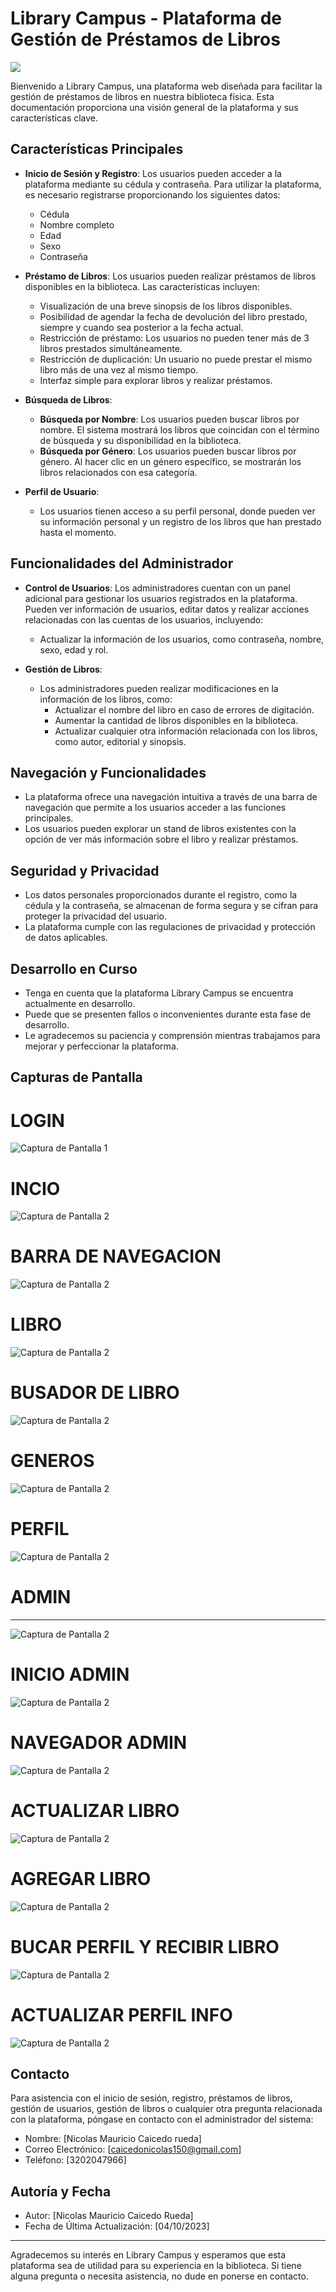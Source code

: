 # Library Campus - Plataforma de Gestión de Préstamos de Libros

![](/src/img/banner.png)

Bienvenido a Library Campus, una plataforma web diseñada para facilitar la gestión de préstamos de libros en nuestra biblioteca física. Esta documentación proporciona una visión general de la plataforma y sus características clave.

## Características Principales

- **Inicio de Sesión y Registro**: Los usuarios pueden acceder a la plataforma mediante su cédula y contraseña. Para utilizar la plataforma, es necesario registrarse proporcionando los siguientes datos:

  - Cédula
  - Nombre completo
  - Edad
  - Sexo
  - Contraseña

- **Préstamo de Libros**: Los usuarios pueden realizar préstamos de libros disponibles en la biblioteca. Las características incluyen:

  - Visualización de una breve sinopsis de los libros disponibles.
  - Posibilidad de agendar la fecha de devolución del libro prestado, siempre y cuando sea posterior a la fecha actual.
  - Restricción de préstamo: Los usuarios no pueden tener más de 3 libros prestados simultáneamente.
  - Restricción de duplicación: Un usuario no puede prestar el mismo libro más de una vez al mismo tiempo.
  - Interfaz simple para explorar libros y realizar préstamos.

- **Búsqueda de Libros**:

  - **Búsqueda por Nombre**: Los usuarios pueden buscar libros por nombre. El sistema mostrará los libros que coincidan con el término de búsqueda y su disponibilidad en la biblioteca.
  - **Búsqueda por Género**: Los usuarios pueden buscar libros por género. Al hacer clic en un género específico, se mostrarán los libros relacionados con esa categoría.

- **Perfil de Usuario**:
  - Los usuarios tienen acceso a su perfil personal, donde pueden ver su información personal y un registro de los libros que han prestado hasta el momento.

## Funcionalidades del Administrador

- **Control de Usuarios**: Los administradores cuentan con un panel adicional para gestionar los usuarios registrados en la plataforma. Pueden ver información de usuarios, editar datos y realizar acciones relacionadas con las cuentas de los usuarios, incluyendo:

  - Actualizar la información de los usuarios, como contraseña, nombre, sexo, edad y rol.

- **Gestión de Libros**:
  - Los administradores pueden realizar modificaciones en la información de los libros, como:
    - Actualizar el nombre del libro en caso de errores de digitación.
    - Aumentar la cantidad de libros disponibles en la biblioteca.
    - Actualizar cualquier otra información relacionada con los libros, como autor, editorial y sinopsis.

## Navegación y Funcionalidades

- La plataforma ofrece una navegación intuitiva a través de una barra de navegación que permite a los usuarios acceder a las funciones principales.
- Los usuarios pueden explorar un stand de libros existentes con la opción de ver más información sobre el libro y realizar préstamos.

## Seguridad y Privacidad

- Los datos personales proporcionados durante el registro, como la cédula y la contraseña, se almacenan de forma segura y se cifran para proteger la privacidad del usuario.
- La plataforma cumple con las regulaciones de privacidad y protección de datos aplicables.

## Desarrollo en Curso

- Tenga en cuenta que la plataforma Library Campus se encuentra actualmente en desarrollo.
- Puede que se presenten fallos o inconvenientes durante esta fase de desarrollo.
- Le agradecemos su paciencia y comprensión mientras trabajamos para mejorar y perfeccionar la plataforma.

## Capturas de Pantalla

# **LOGIN**

![Captura de Pantalla 1](/src/img/Login.jpg)

# **INCIO**

![Captura de Pantalla 2](/src/img/Inicio.jpg)

# **BARRA DE NAVEGACION**

![Captura de Pantalla 2](/src/img/Nav.jpg)

# **LIBRO**

![Captura de Pantalla 2](/src/img/Visualizacionlibro.jpg)

# **BUSADOR DE LIBRO**

![Captura de Pantalla 2](/src/img/BuscadorLibro.jpg)

# **GENEROS**

![Captura de Pantalla 2](/src/img/Generos.jpg)

# **PERFIL**

![Captura de Pantalla 2](/src/img/Perfil.jpg)

# **ADMIN**

---

![Captura de Pantalla 2](/src/img/Admin.jpeg)

# **INICIO ADMIN**

![Captura de Pantalla 2](/src/img/inicioAdmin.jpg)

# **NAVEGADOR ADMIN**

![Captura de Pantalla 2](/src/img/NavbarAdmin.jpg)

# **ACTUALIZAR LIBRO**

![Captura de Pantalla 2](/src/img/Actualizarlibro.jpg)

# **AGREGAR LIBRO**

![Captura de Pantalla 2](/src/img/AgregarLibro.jpg)

# **BUCAR PERFIL Y RECIBIR LIBRO**

![Captura de Pantalla 2](/src/img/BuscarPerfil.jpg)


# **ACTUALIZAR PERFIL INFO**

![Captura de Pantalla 2](/src/img/Actualizarinfoperfil.jpg)



## Contacto

Para asistencia con el inicio de sesión, registro, préstamos de libros, gestión de usuarios, gestión de libros o cualquier otra pregunta relacionada con la plataforma, póngase en contacto con el administrador del sistema:

- Nombre: [Nicolas Mauricio Caicedo rueda]
- Correo Electrónico: [caicedonicolas150@gmail.com]
- Teléfono: [3202047966]

## Autoría y Fecha

- Autor: [Nicolas Mauricio Caicedo Rueda]
- Fecha de Última Actualización: [04/10/2023]

---

Agradecemos su interés en Library Campus y esperamos que esta plataforma sea de utilidad para su experiencia en la biblioteca. Si tiene alguna pregunta o necesita asistencia, no dude en ponerse en contacto.
